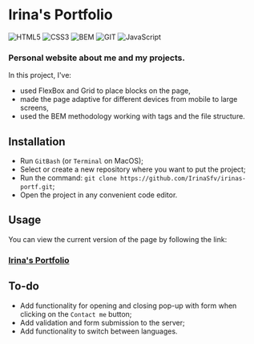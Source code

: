 # Irina's Portfolio
<div id="stackBadges">
   <img src="https://img.shields.io/badge/-HTML5-red?style=for-the-badge&logo=HTML5&logoColor=white" alt="HTML5"/>
   <img src="https://img.shields.io/badge/-CSS3-blue?style=for-the-badge&logo=CSS3&logoColor=white" alt="CSS3"/>
   <img src="https://img.shields.io/badge/-BEM-black?style=for-the-badge" alt="BEM"/>
   <img src="https://img.shields.io/badge/-GIT-orange?style=for-the-badge&logo=Git&logoColor=white" alt="GIT"/>
   <img src="https://img.shields.io/badge/-JavaScript-yellow?style=for-the-badge&logo=JavaScript&logoColor=white" alt="JavaScript"/>
</div>

### Personal website about me and my projects.

In this project, I've:
* used FlexBox and Grid to place blocks on the page,
* made the page adaptive for different devices from mobile to large screens,
* used the BEM methodology working with tags and the file structure.

## Installation
* Run `GitBash` (or `Terminal` on MacOS);
* Select or create a new repository where you want to put the project;
* Run the command: `git clone https://github.com/IrinaSfv/irinas-portf.git`;
* Open the project in any convenient code editor.

## Usage
You can view the current version of the page by following the link:
### [Irina's Portfolio](https://irinasfv.github.io/)

## To-do
* Add functionality for opening and closing pop-up with form when clicking on the `Contact me` button;
* Add validation and form submission to the server;
* Add functionality to switch between languages.
